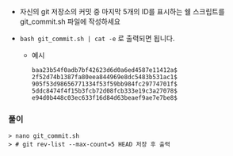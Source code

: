 - 자신의 git 저장소의 커밋 중 마지막 5개의 ID를 표시하는 쉘 스크립트를 git_commit.sh 파일에 작성하세요

- `bash git_commit.sh | cat -e` 로 출력되면 됩니다.

  - 예시

    ```shell
    baa23b54f0adb7bf42623d6d0a6ed4587e11412a$
    2f52d74b1387fa80eea844969e8dc5483b531ac1$
    905f53d98656771334f53f59bb984fc29774701f$
    5ddc8474f4f15b3fcb72d08fcb333e19c3a27078$
    e94d0b448c03ec633f16d84d63beaef9ae7e7be8$
    ```



### 풀이

```shell
> nano git_commit.sh
> # git rev-list --max-count=5 HEAD 저장 후 출력
```


